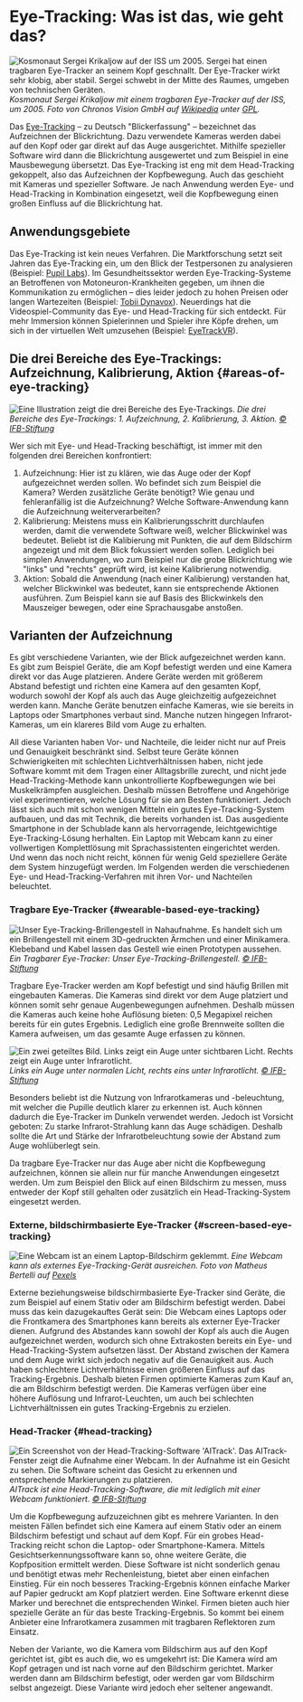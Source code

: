 # Eye-Tracking: Was ist das, wie geht das?

![](/kosmonaut-with-eye-tracker-on-iss.jpg "Kosmonaut Sergei Krikaljow auf der ISS um 2005. Sergei hat einen tragbaren Eye-Tracker an seinem Kopf geschnallt. Der Eye-Tracker wirkt sehr klobig, aber stabil. Sergei schwebt in der Mitte des Raumes, umgeben von technischen Geräten.")
*Kosmonaut Sergei Krikaljow mit einem tragbaren Eye-Tracker auf der ISS, um 2005. Foto von Chronos Vision GmbH auf [Wikipedia](https://commons.wikimedia.org/wiki/File:Eye_Tracking_Device_003.jpg) unter [GPL](http://www.gnu.org/licenses/gpl.html).*

Das [Eye-Tracking](https://de.wikipedia.org/wiki/Eye-Tracking) – zu Deutsch "Blickerfassung" – bezeichnet das Aufzeichnen der Blickrichtung.
Dazu verwendete Kameras werden dabei auf den Kopf oder gar direkt auf das Auge ausgerichtet.
Mithilfe spezieller Software wird dann die Blickrichtung ausgewertet und zum Beispiel in eine Mausbewegung übersetzt.
Das Eye-Tracking ist eng mit dem Head-Tracking gekoppelt, also das Aufzeichnen der Kopfbewegung.
Auch das geschieht mit Kameras und spezieller Software.
Je nach Anwendung werden Eye- und Head-Tracking in Kombination eingesetzt, weil die Kopfbewegung einen großen Einfluss auf die Blickrichtung hat.

## Anwendungsgebiete

Das Eye-Tracking ist kein neues Verfahren.
Die Marktforschung setzt seit Jahren das Eye-Tracking ein, um den Blick der Testpersonen zu analysieren (Beispiel: [Pupil Labs](https://pupil-labs.com/)).
Im Gesundheitssektor werden Eye-Tracking-Systeme an Betroffenen von Motoneuron-Krankheiten gegeben, um ihnen die Kommunikation zu ermöglichen – dies leider jedoch zu hohen Preisen oder langen Wartezeiten (Beispiel: [Tobii Dynavox](https://de.tobiidynavox.com/)).
Neuerdings hat die Videospiel-Community das Eye- und Head-Tracking für sich entdeckt.
Für mehr Immersion können Spielerinnen und Spieler ihre Köpfe drehen, um sich in der virtuellen Welt umzusehen (Beispiel: [EyeTrackVR](https://docs.eyetrackvr.dev/)).

## Die drei Bereiche des Eye-Trackings: Aufzeichnung, Kalibrierung, Aktion {#areas-of-eye-tracking}

![](/3-areas.jpg "Eine Illustration zeigt die drei Bereiche des Eye-Trackings.")
*Die drei Bereiche des Eye-Trackings: 1. Aufzeichnung, 2. Kalibrierung, 3. Aktion. [© IFB-Stiftung](https://ifb-stiftung.de/)*

Wer sich mit Eye- und Head-Tracking beschäftigt, ist immer mit den folgenden drei Bereichen konfrontiert:

1. Aufzeichnung: Hier ist zu klären, wie das Auge oder der Kopf aufgezeichnet werden sollen.
  Wo befindet sich zum Beispiel die Kamera?
  Werden zusätzliche Geräte benötigt?
  Wie genau und fehleranfällig ist die Aufzeichnung?
  Welche Software-Anwendung kann die Aufzeichnung weiterverarbeiten?
2. Kalibrierung: Meistens muss ein Kalibrierungsschritt durchlaufen werden, damit die verwendete Software weiß, welcher Blickwinkel was bedeutet.
  Beliebt ist die Kalibierung mit Punkten, die auf dem Bildschirm angezeigt und mit dem Blick fokussiert werden sollen.
  Lediglich bei simplen Anwendungen, wo zum Beispiel nur die grobe Blickrichtung wie "links" und "rechts" geprüft wird, ist keine Kalibrierung notwendig.
3. Aktion: Sobald die Anwendung (nach einer Kalibierung) verstanden hat, welcher Blickwinkel was bedeutet, kann sie entsprechende Aktionen ausführen.
  Zum Beispiel kann sie auf Basis des Blickwinkels den Mauszeiger bewegen, oder eine Sprachausgabe anstoßen.

## Varianten der Aufzeichnung

Es gibt verschiedene Varianten, wie der Blick aufgezeichnet werden kann.
Es gibt zum Beispiel Geräte, die am Kopf befestigt werden und eine Kamera direkt vor das Auge platzieren.
Andere Geräte werden mit größerem Abstand befestigt und richten eine Kamera auf den gesamten Kopf, wodurch sowohl der Kopf als auch das Auge gleichzeitig aufgezeichnet werden kann.
Manche Geräte benutzen einfache Kameras, wie sie bereits in Laptops oder Smartphones verbaut sind.
Manche nutzen hingegen Infrarot-Kameras, um ein klareres Bild vom Auge zu erhalten.

All diese Varianten haben Vor- und Nachteile, die leider nicht nur auf Preis und Genauigkeit beschränkt sind.
Selbst teure Geräte können Schwierigkeiten mit schlechten Lichtverhältnissen haben, nicht jede Software kommt mit dem Tragen einer Alltagsbrille zurecht, und nicht jede Head-Tracking-Methode kann unkontrollierte Kopfbewegungen wie bei Muskelkrämpfen ausgleichen.
Deshalb müssen Betroffene und Angehörige viel experimentieren, welche Lösung für sie am Besten funktioniert.
Jedoch lässt sich auch mit schon wenigen Mitteln ein gutes Eye-Tracking-System aufbauen, und das mit Technik, die bereits vorhanden ist.
Das ausgediente Smartphone in der Schublade kann als hervorragende, leichtgewichtige Eye-Tracking-Lösung herhalten.
Ein Laptop mit Webcam kann zu einer vollwertigen Komplettlösung mit Sprachassistenten eingerichtet werden.
Und wenn das noch nicht reicht, können für wenig Geld speziellere Geräte dem System hinzugefügt werden.
Im Folgenden werden die verschiedenen Eye- und Head-Tracking-Verfahren mit ihren Vor- und Nachteilen beleuchtet.

### Tragbare Eye-Tracker {#wearable-based-eye-tracking}

![](/our-eye-tracking-glasses.jpg "Unser Eye-Tracking-Brillengestell in Nahaufnahme. Es handelt sich um ein Brillengestell mit einem 3D-gedruckten Ärmchen und einer Minikamera. Klebeband und Kabel lassen das Gestell wie einen Prototypen aussehen.")
*Ein Tragbarer Eye-Tracker: Unser Eye-Tracking-Brillengestell. [© IFB-Stiftung](https://ifb-stiftung.de/)*

Tragbare Eye-Tracker werden am Kopf befestigt und sind häufig Brillen mit eingebauten Kameras.
Die Kameras sind direkt vor dem Auge platziert und können somit sehr genaue Augenbewegungen aufnehmen.
Deshalb müssen die Kameras auch keine hohe Auflösung bieten: 0,5 Megapixel reichen bereits für ein gutes Ergebnis.
Lediglich eine große Brennweite sollten die Kamera aufweisen, um das gesamte Auge erfassen zu können.

![](/visible-and-ir-light.jpg "Ein zwei geteiltes Bild. Links zeigt ein Auge unter sichtbaren Licht. Rechts zeigt ein Auge unter Infrarotlicht.")
*Links ein Auge unter normalen Licht, rechts eins unter Infrarotlicht. [© IFB-Stiftung](https://ifb-stiftung.de/)*

Besonders beliebt ist die Nutzung von Infrarotkameras und -beleuchtung, mit welcher die Pupille deutlich klarer zu erkennen ist.
Auch können dadurch die Eye-Tracker im Dunkeln verwendet werden.
Jedoch ist Vorsicht geboten: Zu starke Infrarot-Strahlung kann das Auge schädigen.
Deshalb sollte die Art und Stärke der Infrarotbeleuchtung sowie der Abstand zum Auge wohlüberlegt sein.

Da tragbare Eye-Tracker nur das Auge aber nicht die Kopfbewegung aufzeichnen, können sie allein nur für manche Anwendungen eingesetzt werden.
Um zum Beispiel den Blick auf einen Bildschirm zu messen, muss entweder der Kopf still gehalten oder zusätzlich ein Head-Tracking-System eingesetzt werden.

### Externe, bildschirmbasierte Eye-Tracker {#screen-based-eye-tracking}

![](/eye-tracker-external-webcam.jpg "Eine Webcam ist an einem Laptop-Bildschirm geklemmt.")
*Eine Webcam kann als externes Eye-Tracking-Gerät ausreichen. Foto von Matheus Bertelli auf [Pexels](https://www.pexels.com/photo/modern-video-camera-hanging-on-display-of-laptop-7172701/)*

Externe beziehungsweise bildschirmbasierte Eye-Tracker sind Geräte, die zum Beispiel auf einem Stativ oder am Bildschirm befestigt werden.
Dabei muss das kein dazugekauftes Gerät sein: Die Webcam eines Laptops oder die Frontkamera des Smartphones kann bereits als externer Eye-Tracker dienen.
Aufgrund des Abstandes kann sowohl der Kopf als auch die Augen aufgezeichnet werden, wodurch sich ohne Extrakosten bereits ein Eye- und Head-Tracking-System aufsetzen lässt.
Der Abstand zwischen der Kamera und dem Auge wirkt sich jedoch negativ auf die Genauigkeit aus.
Auch haben schlechtere Lichtverhältnisse einen größeren Einfluss auf das Tracking-Ergebnis.
Deshalb bieten Firmen optimierte Kameras zum Kauf an, die am Bildschirm befestigt werden.
Die Kameras verfügen über eine höhere Auflösung und Infrarot-Leuchten, um auch bei schlechten Lichtverhältnissen ein gutes Tracking-Ergebnis zu erzielen.

### Head-Tracker {#head-tracking}

![](/head-tracking.jpg "Ein Screenshot von der Head-Tracking-Software 'AITrack'. Das AITrack-Fenster zeigt die Aufnahme einer Webcam. In der Aufnahme ist ein Gesicht zu sehen. Die Software scheint das Gesicht zu erkennen und entsprechende Markierungen zu platzieren.")
*AITrack ist eine Head-Tracking-Software, die mit lediglich mit einer Webcam funktioniert. [© IFB-Stiftung](https://ifb-stiftung.de/)*

Um die Kopfbewegung aufzuzeichnen gibt es mehrere Varianten.
In den meisten Fällen befindet sich eine Kamera auf einem Stativ oder an einem Bildschirm befestigt und schaut auf dem Kopf.
Für ein grobes Head-Tracking reicht schon die Laptop- oder Smartphone-Kamera.
Mittels Gesichtserkennungssoftware kann so, ohne weitere Geräte, die Kopfposition ermittelt werden.
Diese Software ist nicht sonderlich genau und benötigt etwas mehr Rechenleistung, bietet aber einen einfachen Einstieg.
Für ein noch besseres Tracking-Ergebnis können einfache Marker auf Papier gedruckt am Kopf platziert werden.
Eine Software erkennt diese Marker und berechnet die entsprechenden Winkel.
Firmen bieten auch hier spezielle Geräte an für das beste Tracking-Ergebnis.
So kommt bei einem Anbieter eine Infrarotkamera zusammen mit tragbaren Reflektoren zum Einsatz.

Neben der Variante, wo die Kamera vom Bildschirm aus auf den Kopf gerichtet ist, gibt es auch die, wo es umgekehrt ist: Die Kamera wird am Kopf getragen und ist nach vorne auf den Bildschirm gerichtet.
Marker werden dann am Bildschirm befestigt, oder werden gar vom Bildschirm selbst angezeigt.
Diese Variante wird jedoch eher seltener angewandt.
